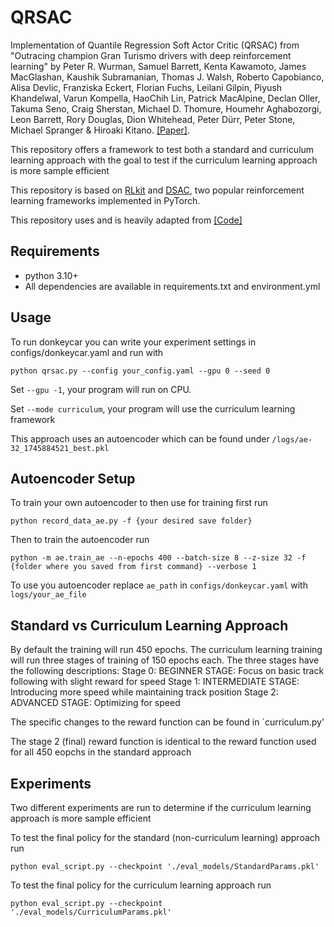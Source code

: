 # QRSAC
Implementation of Quantile Regression Soft Actor Critic (QRSAC) from "Outracing champion Gran Turismo drivers with deep reinforcement learning" by Peter R. Wurman, Samuel Barrett, Kenta Kawamoto, James MacGlashan, Kaushik Subramanian, Thomas J. Walsh, Roberto Capobianco, Alisa Devlic, Franziska Eckert, Florian Fuchs, Leilani Gilpin, Piyush Khandelwal, Varun Kompella, HaoChih Lin, Patrick MacAlpine, Declan Oller, Takuma Seno, Craig Sherstan, Michael D. Thomure, Houmehr Aghabozorgi, Leon Barrett, Rory Douglas, Dion Whitehead, Peter Dürr, Peter Stone, Michael Spranger & Hiroaki Kitano. [[Paper]](https://www.nature.com/articles/s41586-021-04357-7). 

This repository offers a framework to test both a standard and curriculum learning approach with the goal to test if the curriculum learning approach is more sample efficient

This repository is based on [RLkit](https://github.com/vitchyr/rlkit) and [DSAC](https://github.com/xtma/dsac), two popular reinforcement learning frameworks implemented in PyTorch.

This repository uses and is heavily adapted from [[Code]](https://github.com/shilpa2301/QRSAC)

## Requirements
- python 3.10+
- All dependencies are available in requirements.txt and environment.yml

## Usage
To run donkeycar you can write your experiment settings in configs/donkeycar.yaml and run with 
```
python qrsac.py --config your_config.yaml --gpu 0 --seed 0
```
Set `--gpu -1`, your program will run on CPU.

Set `--mode curriculum`, your program will use the curriculum learning framework

This approach uses an autoencoder which can be found under `/logs/ae-32_1745884521_best.pkl`

## Autoencoder Setup
To train your own autoencoder to then use for training first run
```
python record_data_ae.py -f {your desired save folder}
```
Then to train the autoencoder run
```
python -m ae.train_ae --n-epochs 400 --batch-size 8 --z-size 32 -f {folder where you saved from first command} --verbose 1
```
To use you autoencoder replace `ae_path` in `configs/donkeycar.yaml` with `logs/your_ae_file`

## Standard vs Curriculum Learning Approach
By default the training will run 450 epochs. The curriculum learning training will run three stages of training of 150 epochs each. The three stages have the following descriptions:
    Stage 0: BEGINNER STAGE: Focus on basic track following with slight reward for speed
    Stage 1: INTERMEDIATE STAGE: Introducing more speed while maintaining track position
    Stage 2: ADVANCED STAGE: Optimizing for speed

The specific changes to the reward function can be found in `curriculum.py'

The stage 2 (final) reward function is identical to the reward function used for all 450 eopchs in the standard approach


## Experiments
Two different experiments are run to determine if the curriculum learning approach is more sample efficient

To test the final policy for the standard (non-curriculum learning) approach run
```
python eval_script.py --checkpoint './eval_models/StandardParams.pkl'
```

To test the final policy for the curriculum learning approach run
```
python eval_script.py --checkpoint './eval_models/CurriculumParams.pkl'
```



